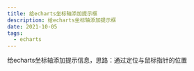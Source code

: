 ```yaml
---
title: 给echarts坐标轴添加提示框
description: 给echarts坐标轴添加提示框
date: 2021-10-05
tags:
  - echarts
---
```


给echarts坐标轴添加提示信息，思路：通过定位与鼠标指针的位置